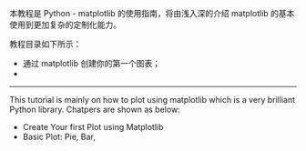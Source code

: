 
本教程是 Python - matplotlib 的使用指南，将由浅入深的介绍 matplotlib 的基本使用到更加复杂的定制化能力。

教程目录如下所示：

- 通过 matplotlib 创建你的第一个图表；
- 

---
This tutorial is mainly on how to plot using matplotlib which is a very brilliant Python library. Chatpers are shown as below:

- Create Your first Plot using Matplotlib
- Basic Plot: Pie, Bar, 

